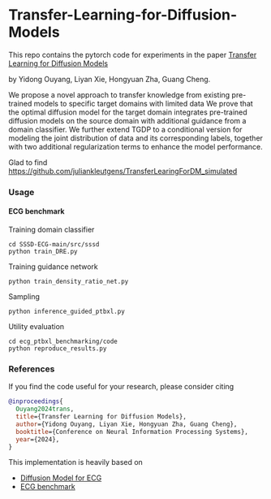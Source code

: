 # Transfer-Learning-for-Diffusion-Models

This repo contains the pytorch code for experiments in the paper [Transfer Learning for Diffusion Models](https://arxiv.org/abs/2405.16876)

by Yidong Ouyang, Liyan Xie, Hongyuan Zha, Guang Cheng.

We propose a novel approach to transfer knowledge from existing pre-trained models to specific target domains with limited data We prove that the optimal diffusion model for the target domain integrates pre-trained diffusion
models on the source domain with additional guidance from a domain classifier.
We further extend TGDP to a conditional version for modeling the joint distribution
of data and its corresponding labels, together with two additional regularization
terms to enhance the model performance. 

Glad to find https://github.com/juliankleutgens/TransferLearingForDM_simulated

### Usage

#### ECG benchmark

Training domain classifier

```
cd SSSD-ECG-main/src/sssd
python train_DRE.py
```

Training guidance network

```
python train_density_ratio_net.py
```

Sampling

```
python inference_guided_ptbxl.py
```

Utility evaluation

```
cd ecg_ptbxl_benchmarking/code
python reproduce_results.py

```

### References

If you find the code useful for your research, please consider citing

```bib
@inproceedings{
  Ouyang2024trans,
  title={Transfer Learning for Diffusion Models},
  author={Yidong Ouyang, Liyan Xie, Hongyuan Zha, Guang Cheng},
  booktitle={Conference on Neural Information Processing Systems},
  year={2024},
}
```

This implementation is heavily based on 
* [Diffusion Model for ECG](https://github.com/AI4HealthUOL/SSSD-ECG) 
* [ECG benchmark](https://github.com/helme/ecg_ptbxl_benchmarking) 
